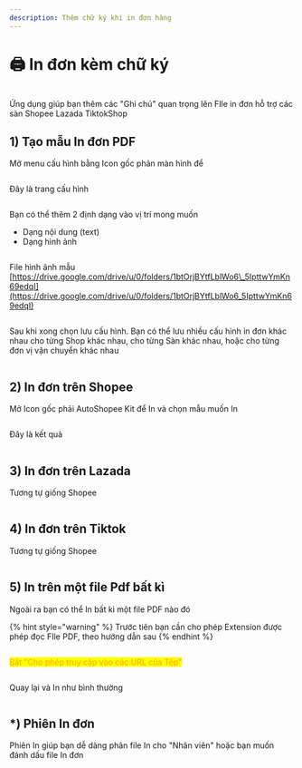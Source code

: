 ```yaml
---
description: Thêm chữ ký khi in đơn hàng
---
```


# 🖨️ In đơn kèm chữ ký

<figure><img src="../../.gitbook/assets/image (2) (1).png" alt=""><figcaption></figcaption></figure>

Ứng dụng giúp bạn thêm các "Ghi chú" quan trọng lên FIle in đơn hỗ trợ các sàn Shopee Lazada TiktokShop

## 1) Tạo mẫu In đơn PDF&#x20;

Mở menu cấu hình bằng Icon gốc phản màn hình để

<figure><img src="../../.gitbook/assets/image (1) (1).png" alt=""><figcaption></figcaption></figure>

Đây là trang cấu hình

<figure><img src="../../.gitbook/assets/image (4) (1).png" alt=""><figcaption></figcaption></figure>

Bạn có thể thêm 2 định dạng vào vị trí mong muốn

* Dạng nội dung (text)&#x20;
* Dạng hình ảnh



<figure><img src="../../.gitbook/assets/image (3) (1).png" alt=""><figcaption></figcaption></figure>

File hình ảnh mẫu [https://drive.google.com/drive/u/0/folders/1btOrjBYtfLblWo6\_5IpttwYmKn69edqI](https://drive.google.com/drive/u/0/folders/1btOrjBYtfLblWo6_5IpttwYmKn69edqI)

<figure><img src="../../.gitbook/assets/image (6) (1).png" alt=""><figcaption></figcaption></figure>

Sau khi xong chọn lưu cấu hình. Bạn có thể lưu nhiều cấu hình in đơn khác nhau cho từng Shop khác nhau, cho từng Sàn khác nhau, hoặc cho từng đơn vị vận chuyển khác nhau

<figure><img src="../../.gitbook/assets/image (5) (1).png" alt=""><figcaption></figcaption></figure>

## 2) In đơn trên Shopee

Mở Icon gốc phải AutoShopee Kit để In và chọn mẫu muốn In

<figure><img src="../../.gitbook/assets/f1.jpg" alt=""><figcaption></figcaption></figure>

Đây là kết quả

<figure><img src="../../.gitbook/assets/f4 (1).png" alt=""><figcaption></figcaption></figure>

## 3) In đơn trên Lazada

Tương tự giống Shopee

<figure><img src="../../.gitbook/assets/image (15) (1).png" alt=""><figcaption></figcaption></figure>

## 4) In đơn trên Tiktok

Tương tự giống Shopee

<figure><img src="../../.gitbook/assets/image (16) (1).png" alt=""><figcaption></figcaption></figure>

## 5) In trên một file Pdf bất kì

Ngoài ra bạn có thể In bất kì một file PDF nào đó

{% hint style="warning" %}
Trước tiên bạn cần cho phép Extension được phép đọc FIle PDF, theo hướng dẫn sau
{% endhint %}

<figure><img src="../../.gitbook/assets/f10.jpg" alt=""><figcaption></figcaption></figure>

<mark style="color:orange;">Bật "Cho phép truy cập vào các URL của Tệp"</mark>

<figure><img src="../../.gitbook/assets/image (10) (1).png" alt=""><figcaption></figcaption></figure>

Quay lại và In như bình thường

<figure><img src="../../.gitbook/assets/f2.png" alt=""><figcaption></figcaption></figure>



## \*) Phiên In đơn

Phiên In giúp bạn dễ dàng phân file In cho "Nhân viên" hoặc bạn muốn đánh dấu file In đơn

<figure><img src="../../.gitbook/assets/image (13) (1).png" alt=""><figcaption></figcaption></figure>

<figure><img src="../../.gitbook/assets/f3.png" alt=""><figcaption></figcaption></figure>
